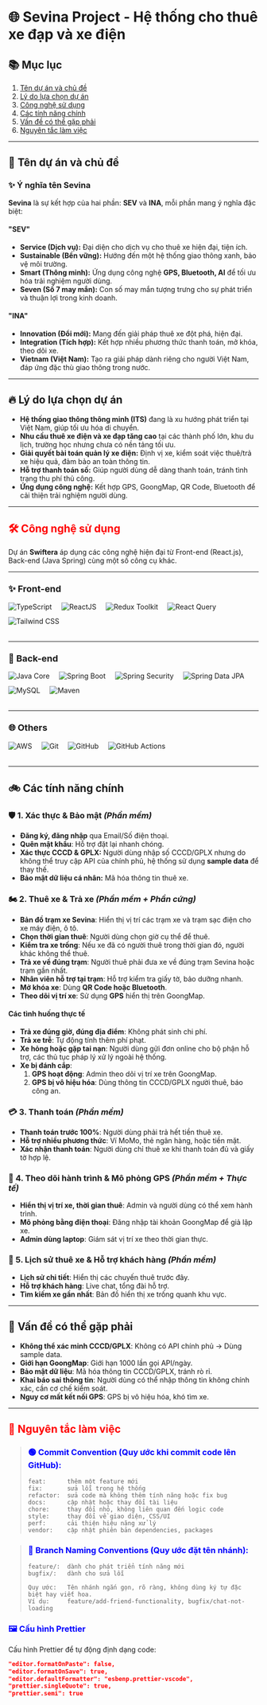 # 🌐 Sevina Project - Hệ thống cho thuê xe đạp và xe điện

## 📚 Mục lục
1. [Tên dự án và chủ đề](#tên-dự-án-và-chủ-đề)
2. [Lý do lựa chọn dự án](#lý-do-lựa-chọn-dự-án)
3. [Công nghệ sử dụng](#công-nghệ-sử-dụng)
4. [Các tính năng chính](#các-tính-năng-chính)
5. [Vấn đề có thể gặp phải](#vấn-đề-có-thể-gặp-phải)
6. [Nguyên tắc làm việc](#nguyên-tắc-làm-việc)

---

## <span id="tên-dự-án-và-chủ-đề">🚀 Tên dự án và chủ đề</span>

### ✨ Ý nghĩa tên Sevina

**Sevina** là sự kết hợp của hai phần: **SEV** và **INA**, mỗi phần mang ý nghĩa đặc biệt:

#### "SEV"
- **Service (Dịch vụ):** Đại diện cho dịch vụ cho thuê xe hiện đại, tiện ích.
- **Sustainable (Bền vững):** Hướng đến một hệ thống giao thông xanh, bảo vệ môi trường.
- **Smart (Thông minh):** Ứng dụng công nghệ **GPS, Bluetooth, AI** để tối ưu hóa trải nghiệm người dùng.
- **Seven (Số 7 may mắn):** Con số may mắn tượng trưng cho sự phát triển và thuận lợi trong kinh doanh.

#### "INA"
- **Innovation (Đổi mới):** Mang đến giải pháp thuê xe đột phá, hiện đại.
- **Integration (Tích hợp):** Kết hợp nhiều phương thức thanh toán, mở khóa, theo dõi xe.
- **Vietnam (Việt Nam):** Tạo ra giải pháp dành riêng cho người Việt Nam, đáp ứng đặc thù giao thông trong nước.

---

## <span id="lý-do-lựa-chọn-dự-án">🔥 Lý do lựa chọn dự án</span>

- **Hệ thống giao thông thông minh (ITS)** đang là xu hướng phát triển tại Việt Nam, giúp tối ưu hóa di chuyển.
- **Nhu cầu thuê xe điện và xe đạp tăng cao** tại các thành phố lớn, khu du lịch, trường học nhưng chưa có nền tảng tối ưu.
- **Giải quyết bài toán quản lý xe điện:** Định vị xe, kiểm soát việc thuê/trả xe hiệu quả, đảm bảo an toàn thông tin.
- **Hỗ trợ thanh toán số:** Giúp người dùng dễ dàng thanh toán, tránh tình trạng thu phí thủ công.
- **Ứng dụng công nghệ:** Kết hợp GPS, GoongMap, QR Code, Bluetooth để cải thiện trải nghiệm người dùng.

---

## <span id="công-nghệ-sử-dụng" style="color:red;">🛠️ Công nghệ sử dụng</span>

Dự án **Swiftera** áp dụng các công nghệ hiện đại từ Front-end (React.js), Back-end (Java Spring) cùng một số công cụ khác.

---

### <span style="font-size:18px;">✨ Front-end</span>
<div align="left" style="margin: 15px 0 20px 0; display: flex; flex-wrap: wrap;">
  <img src="https://img.shields.io/badge/-TypeScript-000?style=for-the-badge&logo=typescript" alt="TypeScript" style="margin-right: 19px; margin-bottom: 12px;"/>
  <img src="https://img.shields.io/badge/-ReactJS-000?style=for-the-badge&logo=react" alt="ReactJS" style="margin-right: 19px; margin-bottom: 12px;"/>
  <img src="https://img.shields.io/badge/-Redux_Toolkit-000?style=for-the-badge&logo=redux&logoColor=9370DB" alt="Redux Toolkit" style="margin-right: 19px; margin-bottom: 12px;"/>
  <img src="https://img.shields.io/badge/-React_Query-000?style=for-the-badge&logo=reactquery" alt="React Query" style="margin-right: 19px; margin-bottom: 12px;"/>
  <img src="https://img.shields.io/badge/-Tailwind_CSS-000?style=for-the-badge&logo=tailwindcss" alt="Tailwind CSS" style="margin-right: 19px; margin-bottom: 12px;"/>
</div>

---

### <span style="font-size:18px;">🔧 Back-end</span>
<div align="left" style="margin: 15px 0 20px 0; display: flex; flex-wrap: wrap;">
  <img src="https://img.shields.io/badge/-Java_21-000?style=for-the-badge&logo=openjdk" alt="Java Core" style="margin-right: 19px; margin-bottom: 12px;"/>
  <img src="https://img.shields.io/badge/-Spring_Boot_3-000?style=for-the-badge&logo=springboot" alt="Spring Boot" style="margin-right: 19px; margin-bottom: 12px;"/>
  <img src="https://img.shields.io/badge/-Spring_Security-000?style=for-the-badge&logo=springsecurity" alt="Spring Security" style="margin-right: 19px; margin-bottom: 12px;"/>
  <img src="https://img.shields.io/badge/-Spring_Data_JPA-000?style=for-the-badge&logo=spring" alt="Spring Data JPA" style="margin-right: 19px; margin-bottom: 12px;"/>
  <img src="https://img.shields.io/badge/-PostgreSQL-000?style=for-the-badge&logo=PostgreSQL" alt="MySQL" style="margin-right: 19px; margin-bottom: 12px;"/>
  <img src="https://img.shields.io/badge/-Maven-000?style=for-the-badge&logo=apachemaven" alt="Maven" style="margin-right: 19px; margin-bottom: 12px;"/>
</div>

---

### <span style="font-size:18px;">🌐 Others</span>
<div align="left" style="margin: 15px 0 20px 0; display: flex; flex-wrap: wrap;">
  <img src="https://img.shields.io/badge/-AWS_(EC2_S3)-000?style=for-the-badge&logo=AmazonWebServices" alt="AWS" style="margin-right: 19px; margin-bottom: 12px;"/>
  <img src="https://img.shields.io/badge/-Git-000?style=for-the-badge&logo=git" alt="Git" style="margin-right: 19px; margin-bottom: 12px;"/>
  <img src="https://img.shields.io/badge/-GitHub-000?style=for-the-badge&logo=github" alt="GitHub" style="margin-right: 19px; margin-bottom: 12px;"/>
  <img src="https://img.shields.io/badge/-GitHub_Actions-000?style=for-the-badge&logo=githubactions" alt="GitHub Actions" style="margin-right: 19px; margin-bottom: 12px;"/>
</div>

---

## <span id="các-tính-năng-chính">🚲 Các tính năng chính</span>

### 🛡️ 1. Xác thực & Bảo mật _(Phần mềm)_
- **Đăng ký, đăng nhập** qua Email/Số điện thoại.
- **Quên mật khẩu**: Hỗ trợ đặt lại nhanh chóng.
- **Xác thực CCCD & GPLX:** Người dùng nhập số CCCD/GPLX nhưng do không thể truy cập API của chính phủ, hệ thống sử dụng **sample data** để thay thế.
- **Bảo mật dữ liệu cá nhân:** Mã hóa thông tin thuê xe.

### 🏍️ 2. Thuê xe & Trả xe _(Phần mềm + Phần cứng)_
- **Bản đồ trạm xe Sevina**: Hiển thị vị trí các trạm xe và trạm sạc điện cho xe máy điện, ô tô.
- **Chọn thời gian thuê**: Người dùng chọn giờ cụ thể để thuê.
- **Kiểm tra xe trống**: Nếu xe đã có người thuê trong thời gian đó, người khác không thể thuê.
- **Trả xe về đúng trạm**: Người thuê phải đưa xe về đúng trạm Sevina hoặc trạm gần nhất.
- **Nhân viên hỗ trợ tại trạm**: Hỗ trợ kiểm tra giấy tờ, bảo dưỡng nhanh.
- **Mở khóa xe**: Dùng **QR Code hoặc Bluetooth**.
- **Theo dõi vị trí xe**: Sử dụng **GPS** hiển thị trên GoongMap.

#### Các tình huống thực tế
- **Trả xe đúng giờ, đúng địa điểm**: Không phát sinh chi phí.
- **Trả xe trễ**: Tự động tính thêm phí phạt.
- **Xe hỏng hoặc gặp tai nạn**: Người dùng gửi đơn online cho bộ phận hỗ trợ, các thủ tục pháp lý xử lý ngoài hệ thống.
- **Xe bị đánh cắp**:
  1. **GPS hoạt động**: Admin theo dõi vị trí xe trên GoongMap.
  2. **GPS bị vô hiệu hóa**: Dùng thông tin CCCD/GPLX người thuê, báo công an.

### 💳 3. Thanh toán _(Phần mềm)_
- **Thanh toán trước 100%**: Người dùng phải trả hết tiền thuê xe.
- **Hỗ trợ nhiều phương thức**: Ví MoMo, thẻ ngân hàng, hoặc tiền mặt.
- **Xác nhận thanh toán**: Người dùng chỉ thuê xe khi thanh toán đủ và giấy tờ hợp lệ.

### 📡 4. Theo dõi hành trình & Mô phỏng GPS _(Phần mềm + Thực tế)_
- **Hiển thị vị trí xe, thời gian thuê**: Admin và người dùng có thể xem hành trình.
- **Mô phỏng bằng điện thoại**: Đăng nhập tài khoản GoongMap để giả lập xe.
- **Admin dùng laptop**: Giám sát vị trí xe theo thời gian thực.

### 📜 5. Lịch sử thuê xe & Hỗ trợ khách hàng _(Phần mềm)_
- **Lịch sử chi tiết**: Hiển thị các chuyến thuê trước đây.
- **Hỗ trợ khách hàng**: Live chat, tổng đài hỗ trợ.
- **Tìm kiếm xe gần nhất**: Bản đồ hiển thị xe trống quanh khu vực.

---

## <span id="vấn-đề-có-thể-gặp-phải">🚨 Vấn đề có thể gặp phải</span>

- **Không thể xác minh CCCD/GPLX**: Không có API chính phủ → Dùng sample data.
- **Giới hạn GoongMap**: Giới hạn 1000 lần gọi API/ngày.
- **Bảo mật dữ liệu**: Mã hóa thông tin CCCD/GPLX, tránh rò rỉ.
- **Khai báo sai thông tin**: Người dùng có thể nhập thông tin không chính xác, cần cơ chế kiểm soát.
- **Nguy cơ mất kết nối GPS**: GPS bị vô hiệu hóa, khó tìm xe.

---

## <span id="nguyên-tắc-làm-việc" style="color:red;">📏 Nguyên tắc làm việc</span>

> ### <span style="color:blue;">🟢 Commit Convention (Quy ước khi commit code lên GitHub):</span>
> ```
> feat:      thêm một feature mới
> fix:       sửa lỗi trong hệ thống
> refactor:  sửa code mà không thêm tính năng hoặc fix bug
> docs:      cập nhật hoặc thay đổi tài liệu
> chore:     thay đổi nhỏ, không liên quan đến logic code
> style:     thay đổi về giao diện, CSS/UI
> perf:      cải thiện hiệu năng xử lý
> vendor:    cập nhật phiên bản dependencies, packages
> ```

> ### <span style="color:blue;">🔵 Branch Naming Conventions (Quy ước đặt tên nhánh):</span>
> ```
> feature/:  dành cho phát triển tính năng mới
> bugfix/:   dành cho sửa lỗi
> 
> Quy ước:   Tên nhánh ngắn gọn, rõ ràng, không dùng ký tự đặc biệt hay viết hoa.
> Ví dụ:     feature/add-friend-functionality, bugfix/chat-not-loading
> ```

### <span style="color:blue;">🖼️ Cấu hình Prettier</span>
Cấu hình Prettier để tự động định dạng code:
```json
"editor.formatOnPaste": false,
"editor.formatOnSave": true,
"editor.defaultFormatter": "esbenp.prettier-vscode",
"prettier.singleQuote": true,
"prettier.semi": true

